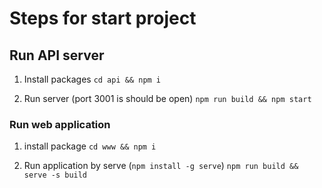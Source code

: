 
# Steps for start project

## Run API server

1. Install packages
`cd api && npm i`

2. Run server (port 3001 is should be open)
`npm run build && npm start`

### Run web application

1. install package
`cd www && npm i`

2. Run application by serve (`npm install -g serve`)
`npm run build && serve -s build`
   
